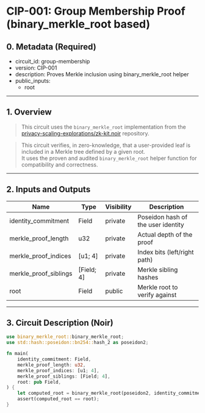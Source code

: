 # CIP-001: Group Membership Proof (binary_merkle_root based)

## 0. Metadata (Required)

- circuit_id: group-membership
- version: CIP-001
- description: Proves Merkle inclusion using binary_merkle_root helper
- public_inputs:
  - root

<!-- End of Metadata -->

---

## 1. Overview

> This circuit uses the `binary_merkle_root` implementation from the [privacy-scaling-explorations/zk-kit.noir](https://github.com/privacy-scaling-explorations/zk-kit.noir) repository.

> This circuit verifies, in zero-knowledge, that a user-provided leaf is included in a Merkle tree defined by a given root.  
It uses the proven and audited `binary_merkle_root` helper function for compatibility and correctness.

---

## 2. Inputs and Outputs

| Name                | Type                    | Visibility | Description                            |
|---------------------|-------------------------|------------|----------------------------------------|
| identity_commitment | Field                   | private    | Poseidon hash of the user identity     |
| merkle_proof_length | u32                     | private    | Actual depth of the proof              |
| merkle_proof_indices| [u1; 4]         | private    | Index bits (left/right path)           |
| merkle_proof_siblings| [Field; 4]     | private    | Merkle sibling hashes                  |
| root                | Field                   | public     | Merkle root to verify against          |

---

## 3. Circuit Description (Noir)

```rust
use binary_merkle_root::binary_merkle_root;
use std::hash::poseidon::bn254::hash_2 as poseidon2;

fn main(
    identity_commitment: Field,
    merkle_proof_length: u32,
    merkle_proof_indices: [u1; 4],
    merkle_proof_siblings: [Field; 4],
    root: pub Field,
) {
    let computed_root = binary_merkle_root(poseidon2, identity_commitment, merkle_proof_length, merkle_proof_indices, merkle_proof_siblings);
    assert(computed_root == root);
}